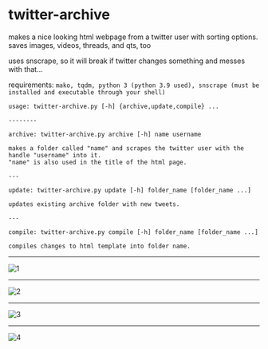 # twitter-archive

makes a nice looking html webpage from a twitter user with sorting options. saves images, videos, threads, and qts, too

uses snscrape, so it will break if twitter changes something and messes with that...

requirements: `mako, tqdm, python 3 (python 3.9 used), snscrape (must be installed and executable through your shell)`

	usage: twitter-archive.py [-h] {archive,update,compile} ...

	--------

	archive: twitter-archive.py archive [-h] name username
	
	makes a folder called "name" and scrapes the twitter user with the handle "username" into it.
	"name" is also used in the title of the html page.

	---
	
	update: twitter-archive.py update [-h] folder_name [folder_name ...]
	
	updates existing archive folder with new tweets.
	
	--- 

	compile: twitter-archive.py compile [-h] folder_name [folder_name ...]

	compiles changes to html template into folder name.

---

![1](../extra/screenshots/1.png)

---

![2](../extra/screenshots/2.png)

---

![3](../extra/screenshots/3.png)

---

![4](../extra/screenshots/4.png)
